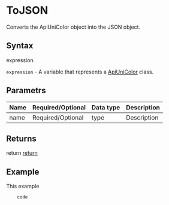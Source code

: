 # ToJSON

Converts the ApiUniColor object into the JSON object.

## Syntax

expression.

`expression` - A variable that represents a [ApiUniColor](../ApiUniColor.md) class.

## Parametrs

| **Name** | **Required/Optional** | **Data type** | **Description** |
| ------------- | ------------- | ------------- | ------------- |
| name | Required/Optional | type | Description |

## Returns

return
[return](todo_link)

## Example

This example

```javascript
	code
```